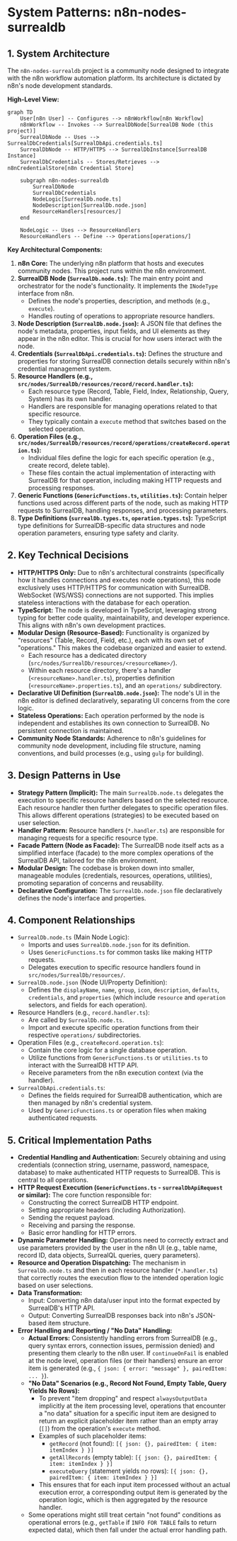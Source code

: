 # System Patterns: n8n-nodes-surrealdb

## 1. System Architecture

The `n8n-nodes-surrealdb` project is a community node designed to integrate with the n8n workflow automation platform. Its architecture is dictated by n8n's node development standards.

**High-Level View:**

```mermaid
graph TD
    User[n8n User] -- Configures --> n8nWorkflow[n8n Workflow]
    n8nWorkflow -- Invokes --> SurrealDbNode[SurrealDB Node (this project)]
    SurrealDbNode -- Uses --> SurrealDbCredentials[SurrealDbApi.credentials.ts]
    SurrealDbNode -- HTTP/HTTPS --> SurrealDbInstance[SurrealDB Instance]
    SurrealDbCredentials -- Stores/Retrieves --> n8nCredentialStore[n8n Credential Store]

    subgraph n8n-nodes-surrealdb
        SurrealDbNode
        SurrealDbCredentials
        NodeLogic[SurrealDb.node.ts]
        NodeDescription[SurrealDb.node.json]
        ResourceHandlers[resources/]
    end

    NodeLogic -- Uses --> ResourceHandlers
    ResourceHandlers -- Define --> Operations[operations/]
```

**Key Architectural Components:**

1.  **n8n Core:** The underlying n8n platform that hosts and executes community nodes. This project runs within the n8n environment.
2.  **SurrealDB Node (`SurrealDb.node.ts`):** The main entry point and orchestrator for the node's functionality. It implements the `INodeType` interface from n8n.
    *   Defines the node's properties, description, and methods (e.g., `execute`).
    *   Handles routing of operations to appropriate resource handlers.
3.  **Node Description (`SurrealDb.node.json`):** A JSON file that defines the node's metadata, properties, input fields, and UI elements as they appear in the n8n editor. This is crucial for how users interact with the node.
4.  **Credentials (`SurrealDbApi.credentials.ts`):** Defines the structure and properties for storing SurrealDB connection details securely within n8n's credential management system.
5.  **Resource Handlers (e.g., `src/nodes/SurrealDb/resources/record/record.handler.ts`):**
    *   Each resource type (Record, Table, Field, Index, Relationship, Query, System) has its own handler.
    *   Handlers are responsible for managing operations related to that specific resource.
    *   They typically contain a `execute` method that switches based on the selected operation.
6.  **Operation Files (e.g., `src/nodes/SurrealDb/resources/record/operations/createRecord.operation.ts`):**
    *   Individual files define the logic for each specific operation (e.g., create record, delete table).
    *   These files contain the actual implementation of interacting with SurrealDB for that operation, including making HTTP requests and processing responses.
7.  **Generic Functions (`GenericFunctions.ts`, `utilities.ts`):** Contain helper functions used across different parts of the node, such as making HTTP requests to SurrealDB, handling responses, and processing parameters.
8.  **Type Definitions (`surrealDb.types.ts`, `operation.types.ts`):** TypeScript type definitions for SurrealDB-specific data structures and node operation parameters, ensuring type safety and clarity.

## 2. Key Technical Decisions

*   **HTTP/HTTPS Only:** Due to n8n's architectural constraints (specifically how it handles connections and executes node operations), this node exclusively uses HTTP/HTTPS for communication with SurrealDB. WebSocket (WS/WSS) connections are not supported. This implies stateless interactions with the database for each operation.
*   **TypeScript:** The node is developed in TypeScript, leveraging strong typing for better code quality, maintainability, and developer experience. This aligns with n8n's own development practices.
*   **Modular Design (Resource-Based):** Functionality is organized by "resources" (Table, Record, Field, etc.), each with its own set of "operations." This makes the codebase organized and easier to extend.
    *   Each resource has a dedicated directory (`src/nodes/SurrealDb/resources/<resourceName>/`).
    *   Within each resource directory, there's a handler (`<resourceName>.handler.ts`), properties definition (`<resourceName>.properties.ts`), and an `operations/` subdirectory.
*   **Declarative UI Definition (`SurrealDb.node.json`):** The node's UI in the n8n editor is defined declaratively, separating UI concerns from the core logic.
*   **Stateless Operations:** Each operation performed by the node is independent and establishes its own connection to SurrealDB. No persistent connection is maintained.
*   **Community Node Standards:** Adherence to n8n's guidelines for community node development, including file structure, naming conventions, and build processes (e.g., using `gulp` for building).

## 3. Design Patterns in Use

*   **Strategy Pattern (Implicit):** The main `SurrealDb.node.ts` delegates the execution to specific resource handlers based on the selected resource. Each resource handler then further delegates to specific operation files. This allows different operations (strategies) to be executed based on user selection.
*   **Handler Pattern:** Resource handlers (`*.handler.ts`) are responsible for managing requests for a specific resource type.
*   **Facade Pattern (Node as Facade):** The SurrealDB node itself acts as a simplified interface (facade) to the more complex operations of the SurrealDB API, tailored for the n8n environment.
*   **Modular Design:** The codebase is broken down into smaller, manageable modules (credentials, resources, operations, utilities), promoting separation of concerns and reusability.
*   **Declarative Configuration:** The `SurrealDb.node.json` file declaratively defines the node's interface and properties.

## 4. Component Relationships

*   `SurrealDb.node.ts` (Main Node Logic):
    *   Imports and uses `SurrealDb.node.json` for its definition.
    *   Uses `GenericFunctions.ts` for common tasks like making HTTP requests.
    *   Delegates execution to specific resource handlers found in `src/nodes/SurrealDb/resources/`.
*   `SurrealDb.node.json` (Node UI/Property Definition):
    *   Defines the `displayName`, `name`, `group`, `icon`, `description`, `defaults`, `credentials`, and `properties` (which include `resource` and `operation` selectors, and fields for each operation).
*   Resource Handlers (e.g., `record.handler.ts`):
    *   Are called by `SurrealDb.node.ts`.
    *   Import and execute specific operation functions from their respective `operations/` subdirectories.
*   Operation Files (e.g., `createRecord.operation.ts`):
    *   Contain the core logic for a single database operation.
    *   Utilize functions from `GenericFunctions.ts` or `utilities.ts` to interact with the SurrealDB HTTP API.
    *   Receive parameters from the n8n execution context (via the handler).
*   `SurrealDbApi.credentials.ts`:
    *   Defines the fields required for SurrealDB authentication, which are then managed by n8n's credential system.
    *   Used by `GenericFunctions.ts` or operation files when making authenticated requests.

## 5. Critical Implementation Paths

*   **Credential Handling and Authentication:** Securely obtaining and using credentials (connection string, username, password, namespace, database) to make authenticated HTTP requests to SurrealDB. This is central to all operations.
*   **HTTP Request Execution (`GenericFunctions.ts` - `surrealDbApiRequest` or similar):** The core function responsible for:
    *   Constructing the correct SurrealDB HTTP endpoint.
    *   Setting appropriate headers (including Authorization).
    *   Sending the request payload.
    *   Receiving and parsing the response.
    *   Basic error handling for HTTP errors.
*   **Dynamic Parameter Handling:** Operations need to correctly extract and use parameters provided by the user in the n8n UI (e.g., table name, record ID, data objects, SurrealQL queries, query parameters).
*   **Resource and Operation Dispatching:** The mechanism in `SurrealDb.node.ts` and then in each resource handler (`*.handler.ts`) that correctly routes the execution flow to the intended operation logic based on user selections.
*   **Data Transformation:**
    *   Input: Converting n8n data/user input into the format expected by SurrealDB's HTTP API.
    *   Output: Converting SurrealDB responses back into n8n's JSON-based item structure.
*   **Error Handling and Reporting / "No Data" Handling:**
    *   **Actual Errors:** Consistently handling errors from SurrealDB (e.g., query syntax errors, connection issues, permission denied) and presenting them clearly to the n8n user. If `continueOnFail` is enabled at the node level, operation files (or their handlers) ensure an error item is generated (e.g., `{ json: { error: "message" }, pairedItem: ... }`).
    *   **"No Data" Scenarios (e.g., Record Not Found, Empty Table, Query Yields No Rows):**
        *   To prevent "item dropping" and respect `alwaysOutputData` implicitly at the item processing level, operations that encounter a "no data" situation for a specific input item are designed to return an explicit placeholder item rather than an empty array (`[]`) from the operation's `execute` method.
        *   Examples of such placeholder items:
            *   `getRecord` (not found): `[{ json: {}, pairedItem: { item: itemIndex } }]`
            *   `getAllRecords` (empty table): `[{ json: {}, pairedItem: { item: itemIndex } }]`
            *   `executeQuery` (statement yields no rows): `[{ json: {}, pairedItem: { item: itemIndex } }]`
        *   This ensures that for each input item processed without an actual execution error, a corresponding output item is generated by the operation logic, which is then aggregated by the resource handler.
    *   Some operations might still treat certain "not found" conditions as operational errors (e.g., `getTable` if `INFO FOR TABLE` fails to return expected data), which then fall under the actual error handling path.

